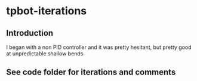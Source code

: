 # tpbot-iterations

## Introduction

I began with a non PID controller and it was pretty hesitant, but pretty good at unpredictable shallow bends

## See code folder for iterations and comments

